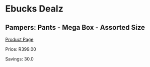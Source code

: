 
# Ebucks Dealz
## Pampers: Pants - Mega Box - Assorted Size
[Product Page](https://www.ebucks.com/web/shop/productSelected.do?prodId=604595231&catId=375509364)

Price: R399.00

Savings: 30.0


	
